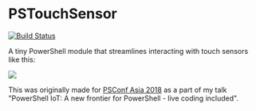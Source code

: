 # PSTouchSensor

[![Build Status](https://mtntop.visualstudio.com/PowerShell-IoT-Projects/_apis/build/status/PowerShell-IoT-Projects-CI%20(1))](https://mtntop.visualstudio.com/PowerShell-IoT-Projects/_build/latest?definitionId=3)

A tiny PowerShell module that streamlines interacting with touch sensors like this:

![](https://i.pinimg.com/736x/df/02/f3/df02f33564dfe9aa990698bbe86e4aed--arduino-jog.jpg)

This was originally made for [PSConf Asia 2018](http://psconf.asia/) as a part of my talk "PowerShell IoT: A new frontier for PowerShell - live coding included".
